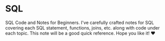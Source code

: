 # SQL
SQL Code and Notes for Beginners. 
I've carefully crafted notes for SQL covering each SQL statement, functions, joins, etc. along with code under each topic. This note will be a good quick reference. Hope you like it! :heart:
